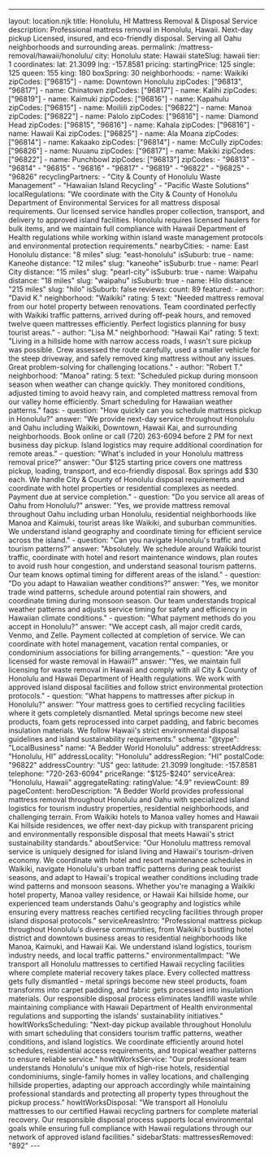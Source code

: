 ---
layout: location.njk
title: Honolulu, HI Mattress Removal & Disposal Service
description: Professional mattress removal in Honolulu, Hawaii. Next-day pickup Licensed, insured, and eco-friendly disposal. Serving all Oahu neighborhoods and surrounding areas.
permalink: /mattress-removal/hawaii/honolulu/
city: Honolulu state: Hawaii stateSlug: hawaii tier: 1 coordinates: lat: 21.3099 lng: -157.8581 pricing: startingPrice: 125 single: 125 queen: 155 king: 180 boxSpring: 30 neighborhoods: - name: Waikiki zipCodes: ["96815"] - name: Downtown Honolulu zipCodes: ["96813", "96817"] - name: Chinatown zipCodes: ["96817"] - name: Kalihi zipCodes: ["96819"] - name: Kaimuki zipCodes: ["96816"] - name: Kapahulu zipCodes: ["96815"] - name: Moiliili zipCodes: ["96822"] - name: Manoa zipCodes: ["96822"] - name: Palolo zipCodes: ["96816"] - name: Diamond Head zipCodes: ["96815", "96816"] - name: Kahala zipCodes: ["96816"] - name: Hawaii Kai zipCodes: ["96825"] - name: Ala Moana zipCodes: ["96814"] - name: Kakaako zipCodes: ["96814"] - name: McCully zipCodes: ["96826"] - name: Nuuanu zipCodes: ["96817"] - name: Makiki zipCodes: ["96822"] - name: Punchbowl zipCodes: ["96813"] zipCodes: - "96813" - "96814" - "96815" - "96816" - "96817" - "96819" - "96822" - "96825" - "96826" recyclingPartners: - "City & County of Honolulu Waste Management" - "Hawaiian Island Recycling" - "Pacific Waste Solutions" localRegulations: "We coordinate with the City & County of Honolulu Department of Environmental Services for all mattress disposal requirements. Our licensed service handles proper collection, transport, and delivery to approved island facilities. Honolulu requires licensed haulers for bulk items, and we maintain full compliance with Hawaii Department of Health regulations while working within island waste management protocols and environmental protection requirements." nearbyCities: - name: East Honolulu distance: "8 miles" slug: "east-honolulu" isSuburb: true - name: Kaneohe distance: "12 miles" slug: "kaneohe" isSuburb: true - name: Pearl City distance: "15 miles" slug: "pearl-city" isSuburb: true - name: Waipahu distance: "18 miles" slug: "waipahu" isSuburb: true - name: Hilo distance: "215 miles" slug: "hilo" isSuburb: false reviews: count: 89 featured: - author: "David K." neighborhood: "Waikiki" rating: 5 text: "Needed mattress removal from our hotel property between renovations. Team coordinated perfectly with Waikiki traffic patterns, arrived during off-peak hours, and removed twelve queen mattresses efficiently. Perfect logistics planning for busy tourist areas." - author: "Lisa M." neighborhood: "Hawaii Kai" rating: 5 text: "Living in a hillside home with narrow access roads, I wasn't sure pickup was possible. Crew assessed the route carefully, used a smaller vehicle for the steep driveway, and safely removed king mattress without any issues. Great problem-solving for challenging locations." - author: "Robert T." neighborhood: "Manoa" rating: 5 text: "Scheduled pickup during monsoon season when weather can change quickly. They monitored conditions, adjusted timing to avoid heavy rain, and completed mattress removal from our valley home efficiently. Smart scheduling for Hawaiian weather patterns." faqs: - question: "How quickly can you schedule mattress pickup in Honolulu?" answer: "We provide next-day service throughout Honolulu and Oahu including Waikiki, Downtown, Hawaii Kai, and surrounding neighborhoods. Book online or call (720) 263-6094 before 2 PM for next business day pickup. Island logistics may require additional coordination for remote areas." - question: "What's included in your Honolulu mattress removal price?" answer: "Our $125 starting price covers one mattress pickup, loading, transport, and eco-friendly disposal. Box springs add $30 each. We handle City & County of Honolulu disposal requirements and coordinate with hotel properties or residential complexes as needed. Payment due at service completion." - question: "Do you service all areas of Oahu from Honolulu?" answer: "Yes, we provide mattress removal throughout Oahu including urban Honolulu, residential neighborhoods like Manoa and Kaimuki, tourist areas like Waikiki, and suburban communities. We understand island geography and coordinate timing for efficient service across the island." - question: "Can you navigate Honolulu's traffic and tourism patterns?" answer: "Absolutely. We schedule around Waikiki tourist traffic, coordinate with hotel and resort maintenance windows, plan routes to avoid rush hour congestion, and understand seasonal tourism patterns. Our team knows optimal timing for different areas of the island." - question: "Do you adapt to Hawaiian weather conditions?" answer: "Yes, we monitor trade wind patterns, schedule around potential rain showers, and coordinate timing during monsoon season. Our team understands tropical weather patterns and adjusts service timing for safety and efficiency in Hawaiian climate conditions." - question: "What payment methods do you accept in Honolulu?" answer: "We accept cash, all major credit cards, Venmo, and Zelle. Payment collected at completion of service. We can coordinate with hotel management, vacation rental companies, or condominium associations for billing arrangements." - question: "Are you licensed for waste removal in Hawaii?" answer: "Yes, we maintain full licensing for waste removal in Hawaii and comply with all City & County of Honolulu and Hawaii Department of Health regulations. We work with approved island disposal facilities and follow strict environmental protection protocols." - question: "What happens to mattresses after pickup in Honolulu?" answer: "Your mattress goes to certified recycling facilities where it gets completely dismantled. Metal springs become new steel products, foam gets reprocessed into carpet padding, and fabric becomes insulation materials. We follow Hawaii's strict environmental disposal guidelines and island sustainability requirements." schema: "@type": "LocalBusiness" name: "A Bedder World Honolulu" address: streetAddress: "Honolulu, HI" addressLocality: "Honolulu" addressRegion: "HI" postalCode: "96822" addressCountry: "US" geo: latitude: 21.3099 longitude: -157.8581 telephone: "720-263-6094" priceRange: "$125-$240" serviceArea: "Honolulu, Hawaii" aggregateRating: ratingValue: "4.9" reviewCount: 89 pageContent: heroDescription: "A Bedder World provides professional mattress removal throughout Honolulu and Oahu with specialized island logistics for tourism industry properties, residential neighborhoods, and challenging terrain. From Waikiki hotels to Manoa valley homes and Hawaii Kai hillside residences, we offer next-day pickup with transparent pricing and environmentally responsible disposal that meets Hawaii's strict sustainability standards." aboutService: "Our Honolulu mattress removal service is uniquely designed for island living and Hawaii's tourism-driven economy. We coordinate with hotel and resort maintenance schedules in Waikiki, navigate Honolulu's urban traffic patterns during peak tourist seasons, and adapt to Hawaii's tropical weather conditions including trade wind patterns and monsoon seasons. Whether you're managing a Waikiki hotel property, Manoa valley residence, or Hawaii Kai hillside home, our experienced team understands Oahu's geography and logistics while ensuring every mattress reaches certified recycling facilities through proper island disposal protocols." serviceAreasIntro: "Professional mattress pickup throughout Honolulu's diverse communities, from Waikiki's bustling hotel district and downtown business areas to residential neighborhoods like Manoa, Kaimuki, and Hawaii Kai. We understand island logistics, tourism industry needs, and local traffic patterns." environmentalImpact: "We transport all Honolulu mattresses to certified Hawaii recycling facilities where complete material recovery takes place. Every collected mattress gets fully dismantled - metal springs become new steel products, foam transforms into carpet padding, and fabric gets processed into insulation materials. Our responsible disposal process eliminates landfill waste while maintaining compliance with Hawaii Department of Health environmental regulations and supporting the islands' sustainability initiatives." howItWorksScheduling: "Next-day pickup available throughout Honolulu with smart scheduling that considers tourism traffic patterns, weather conditions, and island logistics. We coordinate efficiently around hotel schedules, residential access requirements, and tropical weather patterns to ensure reliable service." howItWorksService: "Our professional team understands Honolulu's unique mix of high-rise hotels, residential condominiums, single-family homes in valley locations, and challenging hillside properties, adapting our approach accordingly while maintaining professional standards and protecting all property types throughout the pickup process." howItWorksDisposal: "We transport all Honolulu mattresses to our certified Hawaii recycling partners for complete material recovery. Our responsible disposal process supports local environmental goals while ensuring full compliance with Hawaii regulations through our network of approved island facilities." sidebarStats: mattressesRemoved: "892" ---
